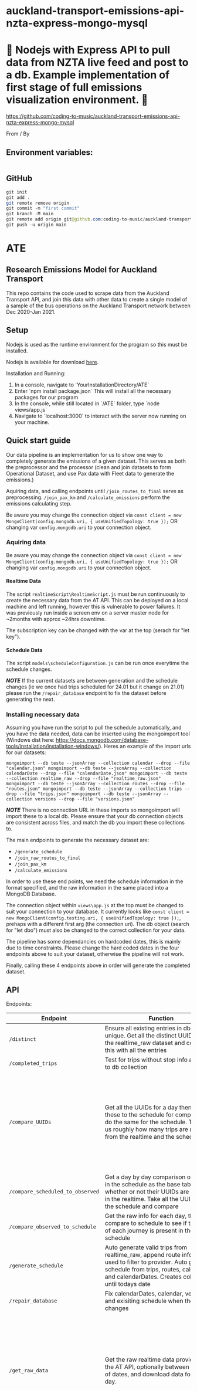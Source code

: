 # auckland-transport-emissions-api-nzta-express-mongo-mysql

# 🚀 Nodejs with Express API to pull data from NZTA live feed and post to a db. Example implementation of first stage of full emissions visualization environment. 🚀

https://github.com/coding-to-music/auckland-transport-emissions-api-nzta-express-mongo-mysql

From / By

## Environment variables:

```java

```

## GitHub

```java
git init
git add .
git remote remove origin
git commit -m "first commit"
git branch -M main
git remote add origin git@github.com:coding-to-music/auckland-transport-emissions-api-nzta-express-mongo-mysql.git
git push -u origin main
```

# ATE

## Research Emissions Model for Auckland Transport

This repo contains the code used to scrape data from the Auckland Transport API, and join this data with other data to create a single model of a sample of the bus operations on the Auckland Transport network between Dec 2020-Jan 2021.

## Setup

Nodejs is used as the runtime environment for the program so this must be installed.

Nodejs is available for download [here](https://nodejs.org/en/download/).

Installation and Running:

<ol>
    <li>  In a console, navigate to `YourInstallationDirectory/ATE` </li>
    <li>  Enter `npm install package.json` 
          This will install all the necessary packages for our program </li>
    <li>  In the console, while still located in `/ATE` folder, type `node views/app.js` </li>
    <li>  Navigate to `localhost:3000` to interact with the server now running on your machine. </li>
</ol>

## Quick start guide

Our data pipeline is an implementation for us to show one way to completely generate the emissions of a given dataset. This serves as both the preprocessor and the processor (clean and join datasets to form Operational Dataset, and use Pax data with Fleet data to generate the emissions.)

Aquiring data, and calling endpoints until `/join_routes_to_final` serve as preprocessing. `/join_pax_km` and `/calculate_emissions` perform the emissions calculating step.

Be aware you may change the connection object via `const client = new MongoClient(config.mongodb.uri, { useUnifiedTopology: true });` OR changing var `config.mongodb.uri` to your connection object.

### Aquiring data

Be aware you may change the connection object via `const client = new MongoClient(config.mongodb.uri, { useUnifiedTopology: true });` OR changing var `config.mongodb.uri` to your connection object.

#### Realtime Data

The script `realtimeScript\RealtimeScript.js` must be run continuously to create the necessary data from the AT API. This can be deployed on a local machine and left running, however this is vulnerable to power failures. It was previously run inside a screen env on a server master node for ~2months with approx ~24hrs downtime.

The subscription key can be changed with the var at the top (serach for "let key").

#### Schedule Data

The script `models\scheduleConfiguration.js` can be run once everytime the schedule changes.

**_NOTE_** If the current datasets are between generation and the schedule changes (ie we once had trips scheduled for 24.01 but it change on 21.01) please run the `/repair_database` endpoint to fix the dataset before generating the next.

### Installing necessary data

Assuming you have run the script to pull the schedule automatically, and you have the data needed, data can be inserted using the mongoimport tool (Windows dist here: https://docs.mongodb.com/database-tools/installation/installation-windows/). Heres an example of the import urls for our datasets:

`mongoimport --db teste --jsonArray --collection calendar --drop --file "calendar.json" mongoimport --db teste --jsonArray --collection calendarDate --drop --file "calendarDate.json" mongoimport --db teste --collection realtime_raw --drop --file "realtime_raw.json" mongoimport --db teste --jsonArray --collection routes --drop --file "routes.json" mongoimport --db teste --jsonArray --collection trips --drop --file "trips.json" mongoimport --db teste --jsonArray --collection versions --drop --file "versions.json"`

**_NOTE_** There is no connection URL in these imports so mongoimport will import these to a local db. Please ensure that your db connection objects are consistent across files, and match the db you import these collections to.

The main endpoints to generate the necessary dataset are:

- `/generate_schedule`
- `/join_raw_routes_to_final`
- `/join_pax_km`
- `/calculate_emissions`

In order to use these end points, we need the schedule information in the format specified, and the raw information in the same placed into a MongoDB Database.

The connection object within `views\app.js` at the top must be changed to suit your connection to your database. It currently looks like `const client = new MongoClient(config.testing.uri, { useUnifiedTopology: true });`, prehaps with a different first arg (the connection uri). The db object (search for "let dbo") must also be changed to the correct collection for your data.

The pipeline has some dependancies on hardcoded dates, this is mainly due to time constraints. Please change the hard coded dates in the four endpoints above to suit your dataset, otherwise the pipeline will not work.

Finally, calling these 4 endpoints above in order will generate the completed dataset.

## API

Endpoints:

| Endpoint                         | Function                                                                                                                                                                                                                                 | Arguments                                                                                                                                                                                                                                                                                                | Response                                                          |
| -------------------------------- | ---------------------------------------------------------------------------------------------------------------------------------------------------------------------------------------------------------------------------------------- | -------------------------------------------------------------------------------------------------------------------------------------------------------------------------------------------------------------------------------------------------------------------------------------------------------- | ----------------------------------------------------------------- |
| `/distinct`                      | Ensure all existing entries in db are unique. Get all the distinct UUIDs from the realtime_raw dataset and compare this with all the entries                                                                                             | -                                                                                                                                                                                                                                                                                                        | none, prints to console                                           |
| `/completed_trips`               | Test for trips without stop info and save to db collection                                                                                                                                                                               | -                                                                                                                                                                                                                                                                                                        | none, prints to console                                           |
| `/compare_UUIDs`                 | Get all the UUIDs for a day then send these to the schedule for comparison, do the same for the schedule. This tells us roughly how many trips are missing from the realtime and the schedule                                            | Query Params: <ol><li><b>dates</b>=: a date or range of dates for the data to fall between (inclusive)</li><ul><li>..\* dates in form [{1} DD/MM/YYYY{1} [, DD/MM/YYYY]? ]{1} (<--regex)</li></ul></ol>                                                                                                  | none, prints to console                                           |
| `/compare_scheduled_to_observed` | Get a day by day comparison of the trips in the schedule as the base table, and whether or not their UUIDs are present in the realtime. Take all the UUIDs from the schedule and compare                                                 | -                                                                                                                                                                                                                                                                                                        | none, prints to console                                           |
| `/compare_observed_to_schedule`  | Get the raw info for each day, then compare to schedule to see if the UUID of each journey is present in the schedule                                                                                                                    | -                                                                                                                                                                                                                                                                                                        | none, prints to console.                                          |
| `/generate_schedule`             | Auto generate valid trips from realtime_raw, append route information; used to filter to provider. Auto generate schedule from trips, routes, calendar and calendarDates. Creates collection until todays date                           | -                                                                                                                                                                                                                                                                                                        | either generated data or response message                         |
| `/repair_database`               | Fix calendarDates, calendar, versions and exisiting schedule when the AT API changes                                                                                                                                                     | -                                                                                                                                                                                                                                                                                                        | Response message.                                                 |
| `/get_raw_data`                  | Get the raw realtime data provided by the AT API, optionally between a range of dates, and download data for each day.                                                                                                                   | Query Params: <ol><li><b>download</b>=true: download local copy</li><li><b>dates</b>=: a date or range of dates for the data to fall between (inclusive)</li><ul><li>..\* dates in form [{1} DD/MM/YYYY{1} [, DD/MM/YYYY]? ]{1} (<--regex)</li></ul></ol>                                                | JSON format data between dates provided, or 2020/12/23-2021/01/23 |
| `/get_processed_schedule`        | Get the schedule generated by the pipeline. Must be run after data pipeline has been finished.                                                                                                                                           | Query Params: <ol><li><b>download</b>=true: download local copy</li><li><b>dates</b>=: a date or range of dates for the data to fall between (inclusive)</li><ul><li>..\* dates in form [{1} DD/MM/YYYY{1} [, DD/MM/YYYY]? ]{1} (<--regex)</li></ul><li>day=true: get the day by day breakdown</li></ol> | JSON format data between dates provided, or 2020/12/23-2021/01/23 |
| `/compare_stops`                 | Get the stops present in the schedule and compare to the number of stops expected for this trip_id                                                                                                                                       | -                                                                                                                                                                                                                                                                                                        | JSON format data of journeys with missing stop information        |
| `/generate_schedule_distances`   | **CAUTION** This uses several thousand API requests and sends each individually due to the design of the API we interact with through the method. Get the distances for each trip in the filtered dataset (excluding service providers). | -                                                                                                                                                                                                                                                                                                        | none?                                                             |
| `/generate_schedule_stops`       | **CAUTION** This uses several thousand API requests and sends each individually due to the design of the API we interact with through the method. Add the scheduled stop sequence to schedule info.                                      | -                                                                                                                                                                                                                                                                                                        | none?                                                             |
| `/setupPAXKm_collection`         | Checks that the passenger kilometers loaded through the filesystem is producing sensible numbers                                                                                                                                         | -                                                                                                                                                                                                                                                                                                        | none                                                              |
| `/pax_km_sanity_check`           | Checks that the passenger kilometers loaded through the filesystem is producing sensible numbers                                                                                                                                         | -                                                                                                                                                                                                                                                                                                        | none                                                              |
| `/generate_observed_distance`    | Test if the distances we get from the shape files are the same as theirs from the pax_km collection                                                                                                                                      | -                                                                                                                                                                                                                                                                                                        | none                                                              |
| `/fill_missing_data`             | Used to add bus information to the model for observations missing stop info. Also produces output reporting on observations missing stop info                                                                                            | -                                                                                                                                                                                                                                                                                                        | none                                                              |
| `/join_raw_routes_to_final`      | Join the raw to the final. Used to calc speed writes to new collection main_collection. main_collection used by calc_emissions below                                                                                                     | -                                                                                                                                                                                                                                                                                                        | none                                                              |
| `/join_pax_km`                   | Join the passenger km data to the main_collection. Also creates distances in this version of the pipeline                                                                                                                                | -                                                                                                                                                                                                                                                                                                        | none                                                              |
| `/calculate_emissions`           | Using speed, pax km, bus info and trip info, calc emissions. Output this file to the filesystem (saves the result to dataBackups/emissions_AT_20201224-20210112).                                                                        | -                                                                                                                                                                                                                                                                                                        | none                                                              |
